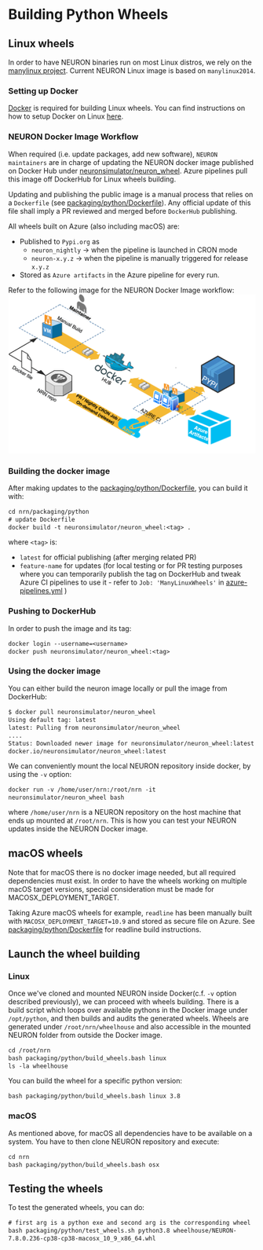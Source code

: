 
# Building Python Wheels

## Linux wheels

In order to have NEURON binaries run on most Linux distros, we rely on the [manylinux project](https://github.com/pypa/manylinux).
Current NEURON Linux image is based on `manylinux2014`.

### Setting up Docker

[Docker](https://en.wikipedia.org/wiki/Docker_(software)) is required for building Linux wheels.
You can find instructions on how to setup Docker on Linux [here](https://docs.docker.com/engine/install/). 


### NEURON Docker Image Workflow

When required (i.e. update packages, add new software), `NEURON maintainers` are in charge of updating the NEURON docker
image published on Docker Hub under [neuronsimulator/neuron_wheel](https://hub.docker.com/r/neuronsimulator/neuron_wheel).
Azure pipelines pull this image off DockerHub for Linux wheels building.

Updating and publishing the public image is a manual process that relies on a `Dockerfile` (see [packaging/python/Dockerfile](../../packaging/python/Dockerfile)).
Any official update of this file shall imply a PR reviewed and merged before `DockerHub` publishing.

All wheels built on Azure (also including macOS) are:

* Published to `Pypi.org` as
  * `neuron_nightly` -> when the pipeline is launched in CRON mode
  * `neuron-x.y.z` -> when the pipeline is manually triggered for release `x.y.z`
* Stored as `Azure artifacts` in the Azure pipeline for every run.

Refer to the following image for the NEURON Docker Image workflow: 
![](images/docker-workflow.png)


### Building the docker image
After making updates to the [packaging/python/Dockerfile](../../packaging/python/Dockerfile), you can build it with:
```
cd nrn/packaging/python
# update Dockerfile
docker build -t neuronsimulator/neuron_wheel:<tag> .
```
where `<tag>` is:
* `latest` for official publishing (after merging related PR)
* `feature-name` for updates (for local testing or for PR testing purposes where you can temporarily publish the tag on DockerHub and tweak Azure CI pipelines to use it - refer to `Job: 'ManyLinuxWheels'` in [azure-pipelines.yml](../../azure-pipelines.yml) )

### Pushing to DockerHub

In order to push the image and its tag:
```
docker login --username=<username>
docker push neuronsimulator/neuron_wheel:<tag>
```

### Using the docker image

You can either build the neuron image locally or pull the image from DockerHub:
```
$ docker pull neuronsimulator/neuron_wheel
Using default tag: latest
latest: Pulling from neuronsimulator/neuron_wheel
....
Status: Downloaded newer image for neuronsimulator/neuron_wheel:latest
docker.io/neuronsimulator/neuron_wheel:latest
```

We can conveniently mount the local NEURON repository inside docker, by using the `-v` option:

```
docker run -v /home/user/nrn:/root/nrn -it neuronsimulator/neuron_wheel bash
```
where `/home/user/nrn` is a NEURON repository on the host machine that ends up mounted at `/root/nrn`.
This is how you can test your NEURON updates inside the NEURON Docker image.


## macOS wheels
Note that for macOS there is no docker image needed, but all required dependencies must exist.
In order to have the wheels working on multiple macOS target versions, special consideration must be made for MACOSX_DEPLOYMENT_TARGET.

Taking Azure macOS wheels for example, `readline` has been manually built with `MACOSX_DEPLOYMENT_TARGET=10.9` and stored as secure file on Azure.
See [packaging/python/Dockerfile](../../packaging/python/Dockerfile) for readline build instructions.

## Launch the wheel building

### Linux
Once we've cloned and mounted NEURON inside Docker(c.f. `-v` option described previously), we can proceed with wheels building. 
There is a build script which loops over available pythons in the Docker image under `/opt/python`, and then builds and audits the generated wheels.
Wheels are generated under `/root/nrn/wheelhouse` and also accessible in the mounted NEURON folder from outside the Docker image.

```
cd /root/nrn
bash packaging/python/build_wheels.bash linux 
ls -la wheelhouse
```

You can build the wheel for a specific python version: 
```
bash packaging/python/build_wheels.bash linux 3.8
```

### macOS
As mentioned above, for macOS all dependencies have to be available on a system. You have to then clone NEURON repository and execute:

```
cd nrn
bash packaging/python/build_wheels.bash osx
```

## Testing the wheels

To test the generated wheels, you can do:

```
# first arg is a python exe and second arg is the corresponding wheel
bash packaging/python/test_wheels.sh python3.8 wheelhouse/NEURON-7.8.0.236-cp38-cp38-macosx_10_9_x86_64.whl
```
